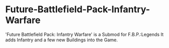 # Future-Battlefield-Pack-Infantry-Warfare
'Future Battlefield Pack: Infantry Warfare' is a Submod for F.B.P.:Legends It adds Infantry and a few new Buildings into the Game. 
